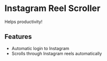 # Instagram Reel Scroller

Helps productivity! 
 
## Features

- Automatic login to Instagram
- Scrolls through Instagram reels automatically



